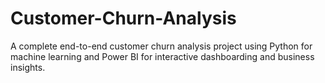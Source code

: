 # Customer-Churn-Analysis
A complete end-to-end customer churn analysis project using Python for machine learning and Power BI for interactive dashboarding and business insights.
